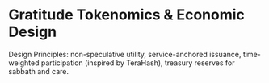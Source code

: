 # Gratitude Tokenomics & Economic Design

Design Principles: non-speculative utility, service-anchored issuance, time-weighted participation (inspired by TeraHash), treasury reserves for sabbath and care.
